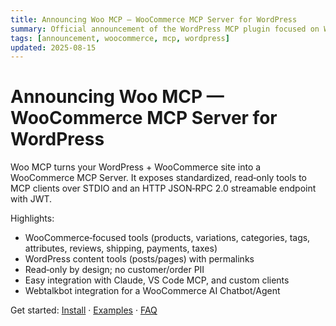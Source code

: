 ```yaml
---
title: Announcing Woo MCP — WooCommerce MCP Server for WordPress
summary: Official announcement of the WordPress MCP plugin focused on WooCommerce with STDIO and HTTP streamable endpoints and JWT.
tags: [announcement, woocommerce, mcp, wordpress]
updated: 2025-08-15
---
```


# Announcing Woo MCP — WooCommerce MCP Server for WordPress

Woo MCP turns your WordPress + WooCommerce site into a WooCommerce MCP Server. It exposes standardized, read‑only tools to MCP clients over STDIO and an HTTP JSON‑RPC 2.0 streamable endpoint with JWT.

Highlights:
- WooCommerce‑focused tools (products, variations, categories, tags, attributes, reviews, shipping, payments, taxes)
- WordPress content tools (posts/pages) with permalinks
- Read‑only by design; no customer/order PII
- Easy integration with Claude, VS Code MCP, and custom clients
- Webtalkbot integration for a WooCommerce AI Chatbot/Agent

Get started: [Install](woocommerce-mcp-server/install.md) · [Examples](woocommerce-mcp-server/examples.md) · [FAQ](woocommerce-mcp-server/faq.md)

<script type="application/ld+json">
{
  "@context":"https://schema.org",
  "@type":"TechArticle",
  "headline":"Announcing Woo MCP — WooCommerce MCP Server for WordPress",
  "about":"Model Context Protocol for WooCommerce on WordPress",
  "dateModified":"2025-08-15",
  "mainEntityOfPage":{"@type":"WebPage","@id":"https://iosdevsk.github.io/woo-mcp/announcement"}
}
</script>


